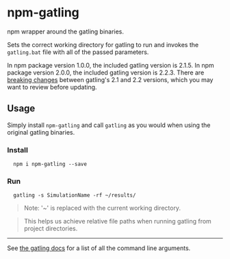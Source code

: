 # npm-gatling

npm wrapper around the gatling binaries.

Sets the correct working directory for gatling to run and invokes the ```gatling.bat``` file with all of the passed parameters.

In npm package version 1.0.0, the included gatling version is 2.1.5. In npm package version 2.0.0, the included gatling version is 2.2.3. There are [breaking changes](http://gatling.io/docs/2.2.3/migration_guides/2.1-to-2.2.html#to-2-2 "http://gatling.io/docs/2.2.3/migration_guides/2.1-to-2.2.html#to-2-2") between gatling's 2.1 and 2.2 versions, which you may want to review before updating.

## Usage

Simply install ```npm-gatling``` and call ```gatling``` as you would when using the original gatling binaries.

### Install
```
  npm i npm-gatling --save
```

### Run
```
  gatling -s SimulationName -rf ~/results/
```

> Note: '~' is replaced with the current working directory.

> This helps us achieve relative file paths when running gatling from project directories.

----------

See [the gatling docs](http://gatling.io/docs/2.2.3/general/configuration.html#command-line-options "http://gatling.io/docs/2.2.3/general/configuration.html#command-line-options") for a list of all the command line arguments.
